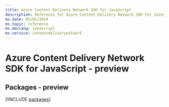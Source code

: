 ```yaml
---
title: Azure Content Delivery Network SDK for JavaScript
description: Reference for Azure Content Delivery Network SDK for JavaScript
ms.date: 05/01/2024
ms.topic: reference
ms.devlang: javascript
ms.service: contentdeliverynetwork
---
```

# Azure Content Delivery Network SDK for JavaScript - preview
## Packages - preview
[!INCLUDE [packages](content-delivery-network-index.md)]